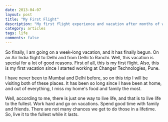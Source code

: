 ```yaml
---
date: 2013-04-07
layout: post
title: "My First Flight"
description: "My first flight experience and vacation after months of work."
category: articles
tags: life
comments: false
---
```


So finally, I am going on a week-long vacation, and it has finally begun. On an Air India flight to Delhi and from Delhi to Ranchi. Well, this vacation is special for a lot of good reasons. First of all, this is my first flight. Also, this is my first vacation since I started working at Changer Technologies, Pune. 

I have never been to Mumbai and Delhi before, so on this trip I will be visiting both of these places. It has been so long since I have been at home, and out of everything, I miss my home's food and family the most. 

Well, according to me, there is just one way to live life, and that is to live life to the fullest. Work hard and go on vacations. Spend good time with family and friends. There are not many chances we get to do those in a lifetime. So, live it to the fullest while it lasts.

